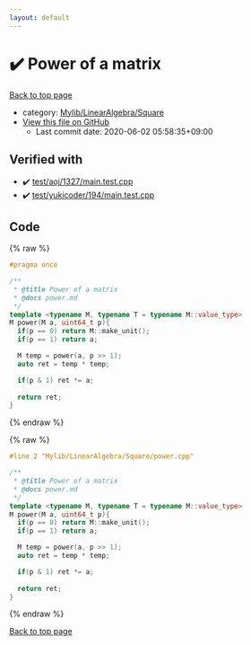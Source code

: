 ```yaml
---
layout: default
---
```


<!-- mathjax config similar to math.stackexchange -->
<script type="text/javascript" async
  src="https://cdnjs.cloudflare.com/ajax/libs/mathjax/2.7.5/MathJax.js?config=TeX-MML-AM_CHTML">
</script>
<script type="text/x-mathjax-config">
  MathJax.Hub.Config({
    TeX: { equationNumbers: { autoNumber: "AMS" }},
    tex2jax: {
      inlineMath: [ ['$','$'] ],
      processEscapes: true
    },
    "HTML-CSS": { matchFontHeight: false },
    displayAlign: "left",
    displayIndent: "2em"
  });
</script>

<script type="text/javascript" src="https://cdnjs.cloudflare.com/ajax/libs/jquery/3.4.1/jquery.min.js"></script>
<script src="https://cdn.jsdelivr.net/npm/jquery-balloon-js@1.1.2/jquery.balloon.min.js" integrity="sha256-ZEYs9VrgAeNuPvs15E39OsyOJaIkXEEt10fzxJ20+2I=" crossorigin="anonymous"></script>
<script type="text/javascript" src="../../../../assets/js/copy-button.js"></script>
<link rel="stylesheet" href="../../../../assets/css/copy-button.css" />


# :heavy_check_mark: Power of a matrix

<a href="../../../../index.html">Back to top page</a>

* category: <a href="../../../../index.html#b58b3fdb1287502881e9117a37552614">Mylib/LinearAlgebra/Square</a>
* <a href="{{ site.github.repository_url }}/blob/master/Mylib/LinearAlgebra/Square/power.cpp">View this file on GitHub</a>
    - Last commit date: 2020-06-02 05:58:35+09:00




## Verified with

* :heavy_check_mark: <a href="../../../../verify/test/aoj/1327/main.test.cpp.html">test/aoj/1327/main.test.cpp</a>
* :heavy_check_mark: <a href="../../../../verify/test/yukicoder/194/main.test.cpp.html">test/yukicoder/194/main.test.cpp</a>


## Code

<a id="unbundled"></a>
{% raw %}
```cpp
#pragma once

/**
 * @title Power of a matrix
 * @docs power.md
 */
template <typename M, typename T = typename M::value_type>
M power(M a, uint64_t p){
  if(p == 0) return M::make_unit();
  if(p == 1) return a;

  M temp = power(a, p >> 1);
  auto ret = temp * temp;

  if(p & 1) ret *= a;  
  
  return ret;
}

```
{% endraw %}

<a id="bundled"></a>
{% raw %}
```cpp
#line 2 "Mylib/LinearAlgebra/Square/power.cpp"

/**
 * @title Power of a matrix
 * @docs power.md
 */
template <typename M, typename T = typename M::value_type>
M power(M a, uint64_t p){
  if(p == 0) return M::make_unit();
  if(p == 1) return a;

  M temp = power(a, p >> 1);
  auto ret = temp * temp;

  if(p & 1) ret *= a;  
  
  return ret;
}

```
{% endraw %}

<a href="../../../../index.html">Back to top page</a>

